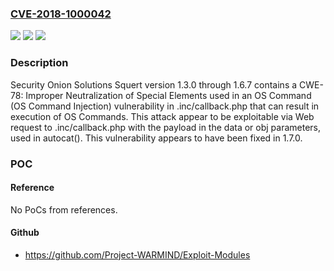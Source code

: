 ### [CVE-2018-1000042](https://cve.mitre.org/cgi-bin/cvename.cgi?name=CVE-2018-1000042)
![](https://img.shields.io/static/v1?label=Product&message=n%2Fa&color=blue)
![](https://img.shields.io/static/v1?label=Version&message=n%2Fa&color=blue)
![](https://img.shields.io/static/v1?label=Vulnerability&message=n%2Fa&color=brighgreen)

### Description

Security Onion Solutions Squert version 1.3.0 through 1.6.7 contains a CWE-78: Improper Neutralization of Special Elements used in an OS Command (OS Command Injection) vulnerability in .inc/callback.php that can result in execution of OS Commands. This attack appear to be exploitable via Web request to .inc/callback.php with the payload in the data or obj parameters, used in autocat(). This vulnerability appears to have been fixed in 1.7.0.

### POC

#### Reference
No PoCs from references.

#### Github
- https://github.com/Project-WARMIND/Exploit-Modules

